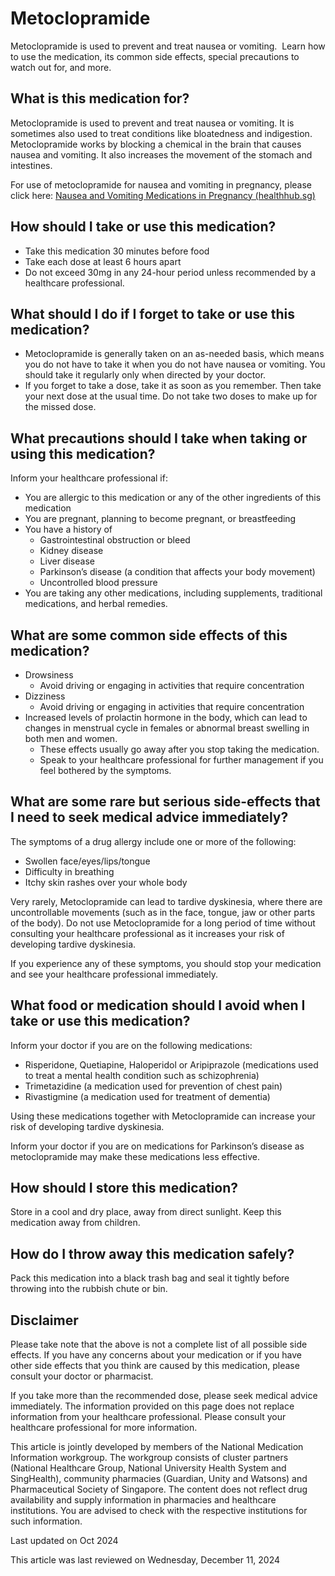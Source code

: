 # Metoclopramide

Metoclopramide is used to prevent and treat nausea or vomiting.  Learn how to use the medication, its common side effects, special precautions to watch out for, and more.

What is this medication for?
----------------------------

Metoclopramide is used to prevent and treat nausea or vomiting. It is sometimes also used to treat conditions like bloatedness and indigestion. Metoclopramide works by blocking a chemical in the brain that causes nausea and vomiting. It also increases the movement of the stomach and intestines.

For use of metoclopramide for nausea and vomiting in pregnancy, please click here: [Nausea and Vomiting Medications in Pregnancy (healthhub.sg)](https://www.healthhub.sg/a-z/medications/nausea-and-vomiting-medications-in-pregnancy)

How should I take or use this medication?
-----------------------------------------

* Take this medication 30 minutes before food
* Take each dose at least 6 hours apart
* Do not exceed 30mg in any 24-hour period unless recommended by a healthcare professional.

What should I do if I forget to take or use this medication?
------------------------------------------------------------

* Metoclopramide is generally taken on an as-needed basis, which means you do not have to take it when you do not have nausea or vomiting. You should take it regularly only when directed by your doctor.
* If you forget to take a dose, take it as soon as you remember. Then take your next dose at the usual time. Do not take two doses to make up for the missed dose.

What precautions should I take when taking or using this medication?
--------------------------------------------------------------------

Inform your healthcare professional if:

* You are allergic to this medication or any of the other ingredients of this medication
* You are pregnant, planning to become pregnant, or breastfeeding
* You have a history of
  + Gastrointestinal obstruction or bleed
  + Kidney disease
  + Liver disease
  + Parkinson’s disease (a condition that affects your body movement)
  + Uncontrolled blood pressure
* You are taking any other medications, including supplements, traditional medications, and herbal remedies.

What are some common side effects of this medication?
-----------------------------------------------------

* Drowsiness
  + Avoid driving or engaging in activities that require concentration
* Dizziness
  + Avoid driving or engaging in activities that require concentration
* Increased levels of prolactin hormone in the body, which can lead to changes in menstrual cycle in females or abnormal breast swelling in both men and women.
  + These effects usually go away after you stop taking the medication.
  + Speak to your healthcare professional for further management if you feel bothered by the symptoms.

What are some rare but serious side-effects that I need to seek medical advice immediately?
-------------------------------------------------------------------------------------------

The symptoms of a drug allergy include one or more of the following:

* Swollen face/eyes/lips/tongue
* Difficulty in breathing
* Itchy skin rashes over your whole body

Very rarely, Metoclopramide can lead to tardive dyskinesia, where there are uncontrollable movements (such as in the face, tongue, jaw or other parts of the body). Do not use Metoclopramide for a long period of time without consulting your healthcare professional as it increases your risk of developing tardive dyskinesia.

If you experience any of these symptoms, you should stop your medication and see your healthcare professional immediately.

What food or medication should I avoid when I take or use this medication?
--------------------------------------------------------------------------

Inform your doctor if you are on the following medications:

* Risperidone, Quetiapine, Haloperidol or Aripiprazole (medications used to treat a mental health condition such as schizophrenia)
* Trimetazidine (a medication used for prevention of chest pain)
* Rivastigmine (a medication used for treatment of dementia)

Using these medications together with Metoclopramide can increase your risk of developing tardive dyskinesia.

Inform your doctor if you are on medications for Parkinson’s disease as metoclopramide may make these medications less effective.

How should I store this medication?
-----------------------------------

Store in a cool and dry place, away from direct sunlight. Keep this medication away from children.

How do I throw away this medication safely?
-------------------------------------------

Pack this medication into a black trash bag and seal it tightly before throwing into the rubbish chute or bin.

Disclaimer
----------

Please take note that the above is not a complete list of all possible side effects. If you have any concerns about your medication or if you have other side effects that you think are caused by this medication, please consult your doctor or pharmacist.

If you take more than the recommended dose, please seek medical advice immediately. The information provided on this page does not replace information from your healthcare professional. Please consult your healthcare professional for more information.

This article is jointly developed by members of the National Medication Information workgroup. The workgroup consists of cluster partners (National Healthcare Group, National University Health System and SingHealth), community pharmacies (Guardian, Unity and Watsons) and Pharmaceutical Society of Singapore. The content does not reflect drug availability and supply information in pharmacies and healthcare institutions. You are advised to check with the respective institutions for such information.

Last updated on Oct 2024

This article was last reviewed on
Wednesday, December 11, 2024